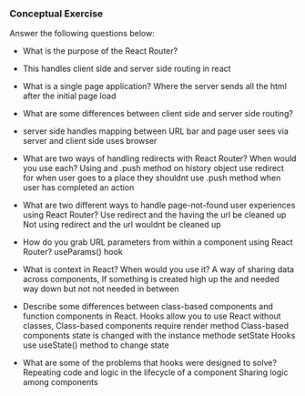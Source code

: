 ### Conceptual Exercise

Answer the following questions below:

- What is the purpose of the React Router?
- This handles client side and server side routing in react

- What is a single page application?
  Where the server sends all the html after the initial page load

- What are some differences between client side and server side routing?
- server side handles mapping between URL bar and page user sees via server and client side uses browser

- What are two ways of handling redirects with React Router? When would you use each?
  Using <Redirect> and .push method on history object
  use redirect for when user goes to a place they shouldnt 
  use .push method when user has completed an action 

- What are two different ways to handle page-not-found user experiences using React Router?
  Use redirect and the having the url be cleaned up
  Not using redirect and the url wouldnt be cleaned up
  

- How do you grab URL parameters from within a component using React Router?
  useParams() hook

- What is context in React? When would you use it?
  A way of sharing data across components, If something is created high up the and needed way down but not not needed 
  in between

- Describe some differences between class-based components and function
  components in React.
  Hooks allow you to use React without classes,
  Class-based components require render method
  Class-based components state is changed with the instance methode setState
  Hooks use useState() method to change state

- What are some of the problems that hooks were designed to solve?
  Repeating code and logic in the lifecycle of a component
  Sharing logic among components
